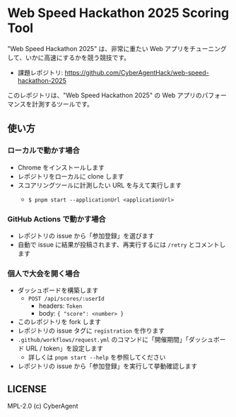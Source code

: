 # Web Speed Hackathon 2025 Scoring Tool

"Web Speed Hackathon 2025" は、非常に重たい Web アプリをチューニングして、いかに高速にするかを競う競技です。

- 課題レポジトリ: https://github.com/CyberAgentHack/web-speed-hackathon-2025

このレポジトリは、"Web Speed Hackathon 2025" の Web アプリのパフォーマンスを計測するツールです。

## 使い方

### ローカルで動かす場合

- Chrome をインストールします
- レポジトリをローカルに clone します
- スコアリングツールに計測したい URL を与えて実行します
  - ```shell
    $ pnpm start --applicationUrl <applicationUrl>
    ```

### GitHub Actions で動かす場合

- レポジトリの issue から「参加登録」を選びます
- 自動で issue に結果が投稿されます、再実行するには `/retry` とコメントします

### 個人で大会を開く場合

- ダッシュボードを構築します
  - `POST /api/scores/:userId`
    - headers: `Token`
    - body: `{ "score": <number> }`
- このレポジトリを fork します
- レポジトリの issue タグに `registration` を作ります
- `.github/workflows/request.yml` のコマンドに「開催期間」「ダッシュボード URL / token」を設定します
  - 詳しくは `pnpm start --help` を参照してください
- レポジトリの issue から「参加登録」を実行して挙動確認します

## LICENSE

MPL-2.0 (c) CyberAgent
